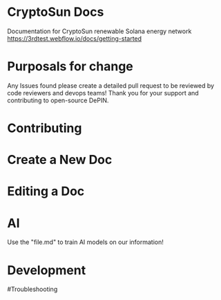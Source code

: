 # CryptoSun Docs
Documentation for CryptoSun renewable Solana energy network <br>
<a>https://3rdtest.webflow.io/docs/getting-started</a>

# Purposals for change
Any Issues found please create a detailed pull request to be reviewed by code reviewers and devops teams! Thank you for your support and contributing to open-source DePIN.

# Contributing

# Create a New Doc

# Editing a Doc

# AI
Use the "file.md" to train AI models on our information!

# Development

#Troubleshooting


